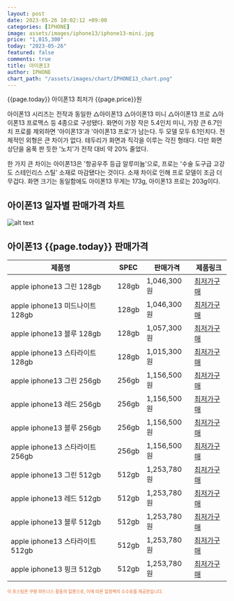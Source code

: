```yaml
---
layout: post
date: 2023-05-26 10:02:12 +09:00
categories: [IPHONE]
image: assets/images/iphone13/iphone13-mini.jpg
price: "1,015,300"
today: "2023-05-26"
featured: false
comments: true
title: 아이폰13
author: IPHONE
chart_path: "/assets/images/chart/IPHONE13_chart.png"
---
```


{{page.today}} 아이폰13 최저가 {{page.price}}원

아이폰13 시리즈는 전작과 동일한 △아이폰13 △아이폰13 미니 △아이폰13 프로 △아이폰13 프로맥스 등 4종으로 구성됐다. 
화면이 가장 작은 5.4인치 미니, 가장 큰 6.7인치 프로를 제외하면 '아이폰13'과 '아이폰13 프로'가 남는다. 두 모델 모두 6.1인치다.
전체적인 외형은 큰 차이가 없다. 테두리가 화면과 직각을 이루는 각진 형태다. 다만 화면 상단을 움푹 판 듯한 '노치'가 전작 대비 약 20% 줄었다.

한 가지 큰 차이는 아이폰13은 '항공우주 등급 알루미늄'으로, 프로는 '수술 도구급 고강도 스테인리스 스틸' 소재로 마감됐다는 것이다. 소재 차이로 인해 프로 모델이 조금 더 무겁다. 화면 크기는 동일함에도 아이폰13 무게는 173g, 아이폰13 프로는 203g이다.

## 아이폰13 일자별 판매가격 차트
![alt text]({{page.chart_path}} "아이폰13 판매가격 차트")

## 아이폰13 {{page.today}} 판매가격
<main>
<table id="rwd-table-large">
  <thead>
    <tr>
      <th>제품명</th>
      <th>SPEC</th>
      <th>판매가격</th>
      <th>제품링크</th>
    </tr>
  </thead>
  <tbody><tr>
        <td>apple iphone13 그린 128gb </td>
        <td>128gb</td>
        <td>1,046,300원</td>
        <td><a href='https://link.coupang.com/a/SOUTm' target='_blank'>최저가구매</a></td>
        </tr><tr>
        <td>apple iphone13 미드나이트 128gb </td>
        <td>128gb</td>
        <td>1,046,300원</td>
        <td><a href='https://link.coupang.com/a/SOU2r' target='_blank'>최저가구매</a></td>
        </tr><tr>
        <td>apple iphone13 블루 128gb </td>
        <td>128gb</td>
        <td>1,057,300원</td>
        <td><a href='https://link.coupang.com/a/SOU6A' target='_blank'>최저가구매</a></td>
        </tr><tr>
        <td>apple iphone13 스타라이트 128gb </td>
        <td>128gb</td>
        <td>1,015,300원</td>
        <td><a href='https://link.coupang.com/a/SOU9z' target='_blank'>최저가구매</a></td>
        </tr><tr>
        <td>apple iphone13 그린 256gb </td>
        <td>256gb</td>
        <td>1,156,500원</td>
        <td><a href='https://link.coupang.com/a/SOVki' target='_blank'>최저가구매</a></td>
        </tr><tr>
        <td>apple iphone13 레드 256gb </td>
        <td>256gb</td>
        <td>1,156,500원</td>
        <td><a href='https://link.coupang.com/a/SOVnU' target='_blank'>최저가구매</a></td>
        </tr><tr>
        <td>apple iphone13 블루 256gb </td>
        <td>256gb</td>
        <td>1,156,500원</td>
        <td><a href='https://link.coupang.com/a/SOVqc' target='_blank'>최저가구매</a></td>
        </tr><tr>
        <td>apple iphone13 스타라이트 256gb </td>
        <td>256gb</td>
        <td>1,156,500원</td>
        <td><a href='https://link.coupang.com/a/SOVsX' target='_blank'>최저가구매</a></td>
        </tr><tr>
        <td>apple iphone13 그린 512gb </td>
        <td>512gb</td>
        <td>1,253,780원</td>
        <td><a href='https://link.coupang.com/a/SOVvl' target='_blank'>최저가구매</a></td>
        </tr><tr>
        <td>apple iphone13 레드 512gb </td>
        <td>512gb</td>
        <td>1,253,780원</td>
        <td><a href='https://link.coupang.com/a/SOVxV' target='_blank'>최저가구매</a></td>
        </tr><tr>
        <td>apple iphone13 블루 512gb </td>
        <td>512gb</td>
        <td>1,253,780원</td>
        <td><a href='https://link.coupang.com/a/SOVAD' target='_blank'>최저가구매</a></td>
        </tr><tr>
        <td>apple iphone13 스타라이트 512gb </td>
        <td>512gb</td>
        <td>1,253,780원</td>
        <td><a href='https://link.coupang.com/a/SOVCL' target='_blank'>최저가구매</a></td>
        </tr><tr>
        <td>apple iphone13 핑크 512gb </td>
        <td>512gb</td>
        <td>1,253,780원</td>
        <td><a href='https://link.coupang.com/a/SOVEZ' target='_blank'>최저가구매</a></td>
        </tr></tbody>
</table>
</main>
<div style="color:#e56a2c;font-size: 0.7em;" >
이 포스팅은 쿠팡 파트너스 활동의 일환으로, 이에 따른 일정액의 수수료를 제공받습니다.
</div>

